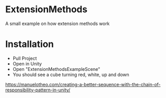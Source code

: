 # ExtensionMethods
A small example on how extension methods work
# Installation
- Pull Project
- Open in Unity
- Open "ExtensionMethodsExampleScene"
- You should see a cube turning red, white, up and down

https://manuelotheo.com/creating-a-better-sequence-with-the-chain-of-responsibility-pattern-in-unity/


